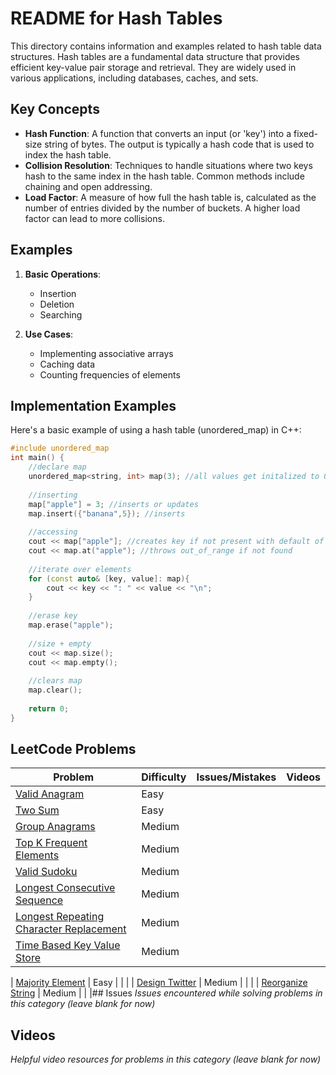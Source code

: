 # README for Hash Tables

This directory contains information and examples related to hash table data structures. Hash tables are a fundamental data structure that provides efficient key-value pair storage and retrieval. They are widely used in various applications, including databases, caches, and sets.

## Key Concepts

- **Hash Function**: A function that converts an input (or 'key') into a fixed-size string of bytes. The output is typically a hash code that is used to index the hash table.
- **Collision Resolution**: Techniques to handle situations where two keys hash to the same index in the hash table. Common methods include chaining and open addressing.
- **Load Factor**: A measure of how full the hash table is, calculated as the number of entries divided by the number of buckets. A higher load factor can lead to more collisions.

## Examples

1. **Basic Operations**:
   - Insertion
   - Deletion
   - Searching

2. **Use Cases**:
   - Implementing associative arrays
   - Caching data
   - Counting frequencies of elements

## Implementation Examples

Here's a basic example of using a hash table (unordered_map) in C++:

```cpp
#include unordered_map 
int main() {
    //declare map
    unordered_map<string, int> map(3); //all values get initalized to 0
    
    //inserting
    map["apple"] = 3; //inserts or updates
    map.insert({"banana",5}); //inserts
    
    //accessing
    cout << map["apple"]; //creates key if not present with default of 0
    cout << map.at("apple"); //throws out_of_range if not found
    
    //iterate over elements
    for (const auto& [key, value]: map){
        cout << key << ": " << value << "\n";
    }
    
    //erase key
    map.erase("apple");
    
    //size + empty
    cout << map.size();
    cout << map.empty();
    
    //clears map
    map.clear();
    
    return 0;
}
```

## LeetCode Problems

| Problem | Difficulty | Issues/Mistakes | Videos |
|---------|------------|-----------------|--------|
| [Valid Anagram](https://leetcode.com/problems/valid-anagram/description/) | Easy | | |
| [Two Sum](https://leetcode.com/problems/two-sum/) | Easy | | |
| [Group Anagrams](https://leetcode.com/problems/group-anagrams/) | Medium | | |
| [Top K Frequent Elements](https://leetcode.com/problems/top-k-frequent-elements/description/) | Medium | | |
| [Valid Sudoku](https://leetcode.com/problems/valid-sudoku/) | Medium | | |
| [Longest Consecutive Sequence](https://leetcode.com/problems/longest-consecutive-sequence/) | Medium | | |
| [Longest Repeating Character Replacement](https://leetcode.com/problems/longest-repeating-character-replacement/description/) | Medium | | |
| [Time Based Key Value Store](https://leetcode.com/problems/time-based-key-value-store/description/) | Medium | | |


| [Majority Element](https://leetcode.com/problems/majority-element/description/) | Easy | | |
| [Design Twitter](https://leetcode.com/problems/design-twitter/description/) | Medium | | |
| [Reorganize String](https://leetcode.com/problems/reorganize-string/description/) | Medium | | |## Issues
*Issues encountered while solving problems in this category (leave blank for now)*

## Videos  
*Helpful video resources for problems in this category (leave blank for now)*